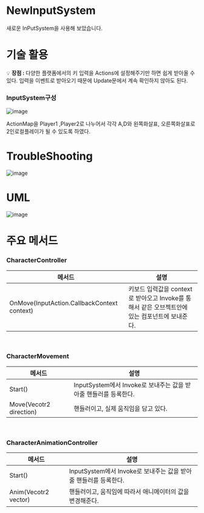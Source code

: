 # NewInputSystem
새로운 InPutSystem을 사용해 보았습니다.

# 기술 활용
💡 <b>장점 : </b> 다양한 플랫폼에서의 키 입력을 Actions에 설정해주기만 하면 쉽게 받아올 수 있다. 입력을 이벤트로 받아오기 때문에 Update문에서 계속 확인하지 않아도 된다.<br>

### InputSystem구성
![image](https://github.com/ChungRaeGyu/Alt_F4_AvoidPop_CODE/assets/125470068/f1c96e4b-a522-4974-84b4-15c4dd3bc365)

ActionMap을 Player1 ,Player2로 나누어서 각각 A,D와 왼쪽화살표, 오른쪽화살표로 2인로컬플레이가 될 수 있도록 하였다.

# TroubleShooting
![image](https://github.com/ChungRaeGyu/Alt_F4_AvoidPop_CODE/assets/125470068/4a1be6eb-b081-41c8-b7ac-137eefbc3ae6)

# UML
![image](https://github.com/ChungRaeGyu/Alt_F4_AvoidPop_CODE/assets/125470068/dc9f263b-1091-4926-b4d3-3fa325e593f3)



# 주요 메서드
### CharacterController
|메서드|설명|
|-------------------------------------------|---|
|OnMove(InputAction.CallbackContext context)|키보드 입력값을 context로 받아오고 Invoke를 통해서 같은 오브젝트안에 있는 컴포넌트에 보내준다.|
<br>

### CharacterMovement

|메서드|설명|
|-------------------------------------------|---|
|Start()|InputSystem에서 Invoke로 보내주는 값을 받아줄 핸들러를 등록한다.|
|Move(Vecotr2 direction)|핸들러이고,  실제 움직임을 담고 있다.|
<br>

### CharacterAnimationController

|메서드|설명|
|-------------------------------------------|---|
|Start()|InputSystem에서 Invoke로 보내주는 값을 받아줄 핸들러를 등록한다.|
|Anim(Vecotr2 vector)|핸들러이고,  움직임에 따라서 애니메이터의 값을 변경해준다.|
